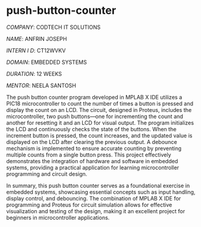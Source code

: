 # push-button-counter

*COMPANY*: CODTECH IT SOLUTIONS

*NAME*: ANFRIN JOSEPH

*INTERN I D*: CT12WVKV

*DOMAIN*: EMBEDDED SYSTEMS

*DURATION*: 12 WEEKS

*MENTOR*: NEELA SANTOSH

The push button counter program developed in MPLAB X IDE utilizes a PIC18 microcontroller to count the number of times a button is pressed and display the count on an LCD. The circuit, designed in Proteus, includes the microcontroller, two push buttons—one for incrementing the count and another for resetting it and an LCD for visual output. The program initializes the LCD and continuously checks the state of the buttons. When the increment button is pressed, the count increases, and the updated value is displayed on the LCD after clearing the previous output. A debounce mechanism is implemented to ensure accurate counting by preventing multiple counts from a single button press. This project effectively demonstrates the integration of hardware and software in embedded systems, providing a practical application for learning microcontroller programming and circuit design.

In summary, this push button counter serves as a foundational exercise in embedded systems, showcasing essential concepts such as input handling, display control, and debouncing. The combination of MPLAB X IDE for programming and Proteus for circuit simulation allows for effective visualization and testing of the design, making it an excellent project for beginners in microcontroller applications.
